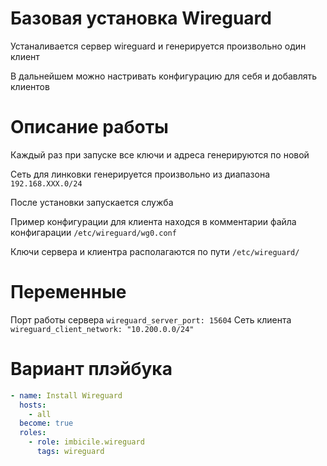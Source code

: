# Базовая установка Wireguard

Устаналивается сервер wireguard и генерируется произвольно один клиент

В дальнейшем можно настривать конфигурацию для себя и добавлять клиентов

# Описание работы

Каждый раз при запуске все ключи и адреса генерируются по новой

Сеть для линковки генерируется произвольно из диапазона `192.168.XXX.0/24`

После установки запускается служба

Пример конфигурации для клиента находся в комментарии файла конфигарации `/etc/wireguard/wg0.conf`

Ключи сервера и клиентра располагаются по пути `/etc/wireguard/`

# Переменные

Порт работы сервера `wireguard_server_port: 15604`
Сеть клиента `wireguard_client_network: "10.200.0.0/24"`

# Вариант плэйбука

```yaml
- name: Install Wireguard
  hosts:
    - all
  become: true
  roles:
    - role: imbicile.wireguard
      tags: wireguard
```
